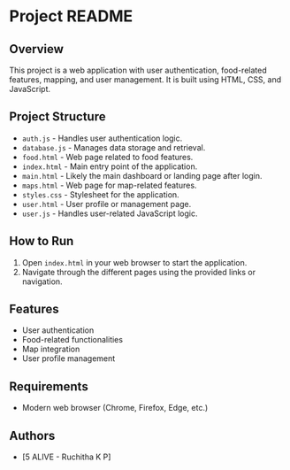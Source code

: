 # Project README

## Overview
This project is a web application with user authentication, food-related features, mapping, and user management. It is built using HTML, CSS, and JavaScript.

## Project Structure

- `auth.js` - Handles user authentication logic.
- `database.js` - Manages data storage and retrieval.
- `food.html` - Web page related to food features.
- `index.html` - Main entry point of the application.
- `main.html` - Likely the main dashboard or landing page after login.
- `maps.html` - Web page for map-related features.
- `styles.css` - Stylesheet for the application.
- `user.html` - User profile or management page.
- `user.js` - Handles user-related JavaScript logic.

## How to Run
1. Open `index.html` in your web browser to start the application.
2. Navigate through the different pages using the provided links or navigation.

## Features
- User authentication
- Food-related functionalities
- Map integration
- User profile management

## Requirements
- Modern web browser (Chrome, Firefox, Edge, etc.)

## Authors
- [5 ALIVE - Ruchitha K P]
